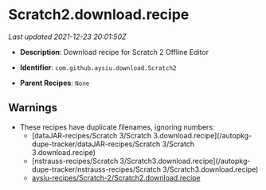 # Scratch2.download.recipe

_Last updated 2021-12-23 20:01:50Z_

- **Description**: Download recipe for Scratch 2 Offline Editor

- **Identifier**: `com.github.aysiu.download.Scratch2`

- **Parent Recipes**: `None`


## Warnings

- These recipes have duplicate filenames, ignoring numbers:
    - [dataJAR-recipes/Scratch 3/Scratch 3.download.recipe](/autopkg-dupe-tracker/dataJAR-recipes/Scratch 3/Scratch 3.download.recipe)
    - [nstrauss-recipes/Scratch 3/Scratch3.download.recipe](/autopkg-dupe-tracker/nstrauss-recipes/Scratch 3/Scratch3.download.recipe)
    - [aysiu-recipes/Scratch-2/Scratch2.download.recipe](/autopkg-dupe-tracker/aysiu-recipes/Scratch-2/Scratch2.download.recipe)